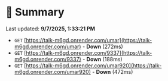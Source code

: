 # 📖 Summary
Last updated: **9/7/2025, 1:33:21 PM**

- `GET` [https://talk-m6gd.onrender.com/umar](https://talk-m6gd.onrender.com/umar) - **Down** (272ms)
- `GET` [https://talk-m6gd.onrender.com/9337](https://talk-m6gd.onrender.com/9337) - **Down** (188ms)
- `GET` [https://talk-m6gd.onrender.com/umar920](https://talk-m6gd.onrender.com/umar920) - **Down** (472ms)
